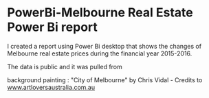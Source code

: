 # PowerBi-Melbourne Real Estate Power Bi report

I created a report using Power Bi desktop that shows the changes of Melbourne real estate prices during the financial year 2015-2016.

The data is public and it was pulled from 

background painting : "City of Melbourne" by Chris Vidal - Credits to www.artloversaustralia.com.au
